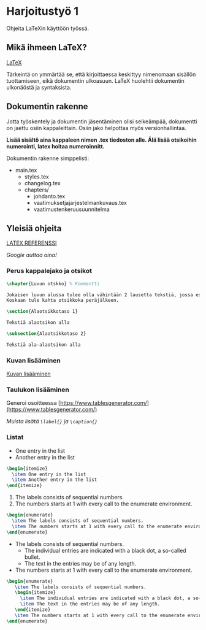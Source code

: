 # Harjoitustyö 1

Ohjeita LaTeXin käyttöön työssä.

## Mikä ihmeen LaTeX?

[LaTeX](https://fi.wikipedia.org/wiki/LaTeX)

Tärkeintä on ymmärtää se, että kirjoittaessa keskittyy nimenomaan sisällön tuottamiseen, eikä dokumentin ulkoasuun. LaTeX huolehtii dokumentin ulkonäöstä ja syntaksista.


## Dokumentin rakenne

Jotta työskentely ja dokumentin jäsentäminen olisi selkeämpää, dokumentti on jaettu osiin kappaleittain. Osiin jako helpottaa myös versionhallintaa.

**Lisää sisältö aina kappaleen nimen .tex tiedoston alle. Älä lisää otsikoihin numerointi, latex hoitaa numeroinnitt.**

Dokumentin rakenne simppelisti:

- main.tex
  - styles.tex
  - changelog.tex
  - chapters/
    - johdanto.tex
    - vaatimuksetjajarjestelmankuvaus.tex
    - vaatimustenkeruusuunnitelma

## Yleisiä ohjeita

[LATEX REFERENSSI](https://www.overleaf.com/learn/latex/Main_Page)

*Google auttaa aina!*

### Perus kappalejako ja otsikot

```latex
\chapter{Luvun otskko} % Kommentti

Jokaisen luvun alussa tulee olla vähintään 2 lausetta tekstiä, jossa esitellään lyhyesti, mitä luvussa käsitellään.
Koskaan tule kahta otsikkoka peräjälkeen.

\section{Alaotsikkotaso 1}

Tekstiä alaotsikon alla

\subsection{Alaotsikkotaso 2}

Tekstiä ala-alaotsikon alla

```

### Kuvan lisääminen

[Kuvan lisääminen](images/README.md)

### Taulukon lisääminen

Generoi osoitteessa [https://www.tablesgenerator.com/](https://www.tablesgenerator.com/)

*Muista lisätä `\label{}` ja `\caption{}`*

### Listat

- One entry in the list
- Another entry in the list

```latex
\begin{itemize}
  \item One entry in the list
  \item Another entry in the list
\end{itemize}
```

1. The labels consists of sequential numbers.
2. The numbers starts at 1 with every call to the enumerate environment.

```latex
\begin{enumerate}
  \item The labels consists of sequential numbers.
  \item The numbers starts at 1 with every call to the enumerate environment.
\end{enumerate}
```

- The labels consists of sequential numbers.
  - The individual entries are indicated with a black dot, a so-called bullet.
  - The text in the entries may be of any length.
- The numbers starts at 1 with every call to the enumerate environment.

```latex
\begin{enumerate}
   \item The labels consists of sequential numbers.
   \begin{itemize}
     \item The individual entries are indicated with a black dot, a so-called bullet.
     \item The text in the entries may be of any length.
   \end{itemize}
   \item The numbers starts at 1 with every call to the enumerate environment.
\end{enumerate}
```